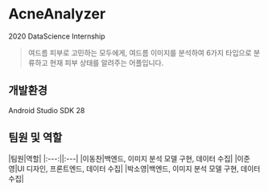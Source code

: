 # AcneAnalyzer
2020 DataScience Internship
> 여드름 피부로 고민하는 모두에게, 여드름 이미지를 분석하여 6가지 타입으로 분류하고 현재 피부 상태를 알려주는 어플입니다.

## 개발환경
Android Studio SDK 28

## 팀원 및 역할
|팀원|역할|
|:---:||:---|
|이동찬|백엔드, 이미지 분석 모델 구현, 데이터 수집|
|이준영|UI 디자인, 프론트엔드, 데이터 수집|
|박소영|백엔드, 이미지 분석 모델 구현, 데이터 수집|
